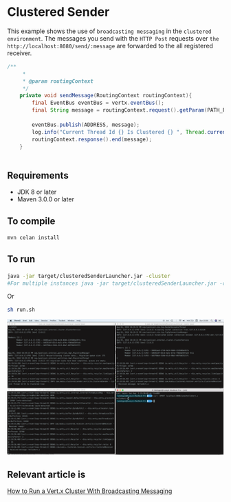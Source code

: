 # Clustered Sender

This example shows the use of `broadcasting messaging` in the `clustered environment`. The messages you send with the `HTTP Post` requests over `the http://localhost:8080/send/:message` are forwarded to the all registered receiver.

```java
/**
     *
     * @param routingContext
     */
    private void sendMessage(RoutingContext routingContext){
        final EventBus eventBus = vertx.eventBus();
        final String message = routingContext.request().getParam(PATH_PARAM);

        eventBus.publish(ADDRESS, message);
        log.info("Current Thread Id {} Is Clustered {} ", Thread.currentThread().getId(), vertx.isClustered());
        routingContext.response().end(message);
    }
    
```

## Requirements
* JDK 8 or later
* Maven 3.0.0 or later

## To compile
```bash
mvn celan install
```

## To run
```bash
java -jar target/clusteredSenderLauncher.jar -cluster
#For multiple instances java -jar target/clusteredSenderLauncher.jar -cluster -instances 2

```
Or

```bash
sh run.sh
```

![](images/sender.png)

## Relevant article is
[How to Run a Vert.x Cluster With Broadcasting Messaging](https://medium.com/@hakdogan/how-to-run-a-vert-x-cluster-with-broadcasting-messaging-fc79ff113c9c)
